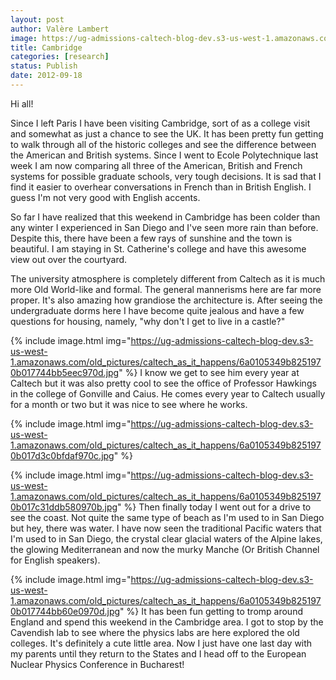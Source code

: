 ```yaml
---
layout: post
author: Valère Lambert
image: https://ug-admissions-caltech-blog-dev.s3-us-west-1.amazonaws.com/old_pictures/caltech_as_it_happens/6a0105349b8251970b017744bb644e970d.jpg
title: Cambridge 
categories: [research]
status: Publish
date: 2012-09-18
---
```



Hi all!

Since I left Paris I have been visiting Cambridge, sort of as a college visit and somewhat as just a chance to see the UK. It has been pretty fun getting to walk through all of the historic colleges and see the difference between the American and British systems. Since I went to Ecole Polytechnique last week I am now comparing all three of the American, British and French systems for possible graduate schools, very tough decisions. It is sad that I find it easier to overhear conversations in French than in British English. I guess I'm not very good with English accents.

So far I have realized that this weekend in Cambridge has been colder than any winter I experienced in San Diego and I've seen more rain than before. Despite this, there have been a few rays of sunshine and the town is beautiful. I am staying in St. Catherine's college and have this awesome view out over the courtyard.

The university atmosphere is completely different from Caltech as it is much more Old World-like and formal. The general mannerisms here are far more proper. It's also amazing how grandiose the architecture is. After seeing the undergraduate dorms here I have become quite jealous and have a few questions for housing, namely, "why don't I get to live in a castle?"

{% include image.html img="https://ug-admissions-caltech-blog-dev.s3-us-west-1.amazonaws.com/old_pictures/caltech_as_it_happens/6a0105349b8251970b017744bb5eec970d.jpg" %}
I know we get to see him every year at Caltech but it was also pretty cool to see the office of Professor Hawkings in the college of Gonville and Caius. He comes every year to Caltech usually for a month or two but it was nice to see where he works.


{% include image.html img="https://ug-admissions-caltech-blog-dev.s3-us-west-1.amazonaws.com/old_pictures/caltech_as_it_happens/6a0105349b8251970b017d3c0bfdaf970c.jpg" %}


{% include image.html img="https://ug-admissions-caltech-blog-dev.s3-us-west-1.amazonaws.com/old_pictures/caltech_as_it_happens/6a0105349b8251970b017c31ddb580970b.jpg" %}
Then finally today I went out for a drive to see the coast. Not quite the same type of beach as I'm used to in San Diego but hey, there was water. I have now seen the traditional Pacific waters that I'm used to in San Diego, the crystal clear glacial waters of the Alpine lakes, the glowing Mediterranean and now the murky Manche (Or British Channel for English speakers).


{% include image.html img="https://ug-admissions-caltech-blog-dev.s3-us-west-1.amazonaws.com/old_pictures/caltech_as_it_happens/6a0105349b8251970b017744bb60e0970d.jpg" %}
It has been fun getting to tromp around England and spend this weekend in the Cambridge area. I got to stop by the Cavendish lab to see where the physics labs are here explored the old colleges. It's definitely a cute little area. Now I just have one last day with my parents until they return to the States and I head off to the European Nuclear Physics Conference in Bucharest!

